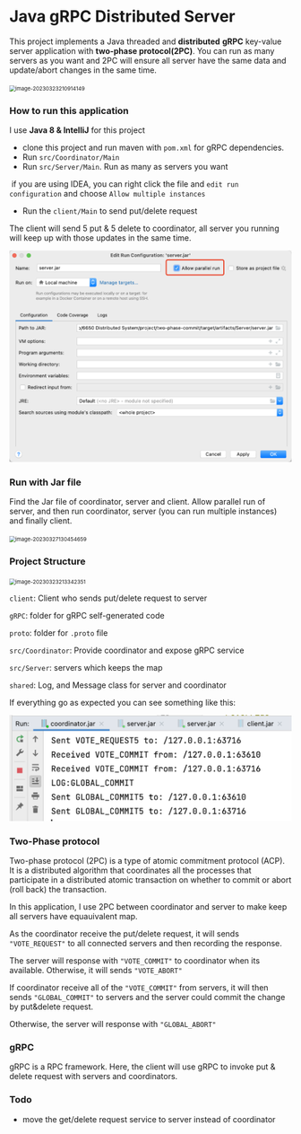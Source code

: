 # Java gRPC Distributed Server

This project implements a Java threaded and **distributed** **gRPC** key-value server application with **two-phase protocol(2PC)**. You can run as many servers as you want and 2PC will ensure all server have the same data and update/abort changes in the same time. 

<img src="/Users/huang/Library/Application Support/typora-user-images/image-20230323210914149.png" alt="image-20230323210914149" style="zoom:67%;" /> 

### How to run this application

I use **Java 8 & IntelliJ** for this project

- clone this project and run maven with `pom.xml` for gRPC dependencies.
- Run `src/Coordinator/Main`
- Run `src/Server/Main`. Run as many as servers you want

​	if you are using IDEA, you can right click the file and `edit run configuration` and choose `Allow multiple instances`

- Run the `client/Main` to send put/delete request  

The client will send 5 put & 5 delete to coordinator, all server you running will keep up with those updates in the same time.



![image-20230327125823078](/assets/image-20230327125823078.png)

### Run with Jar file

Find the Jar file of coordinator, server and client. Allow parallel run of server, and then run coordinator, server (you can run multiple instances) and finally client.

<img src="/Users/huang/Desktop/6650 Distributed System/project/two-phase-commit/assets/image-20230327130454659.png" alt="image-20230327130454659" style="zoom:67%;" />



### Project Structure

<img src="/Users/huang/Library/Application Support/typora-user-images/image-20230323213342351.png" alt="image-20230323213342351" style="zoom:67%;" />

`client`: Client who sends put/delete request to server

`gRPC`: folder for gRPC self-generated code

`proto`: folder for `.proto` file

`src/Coordinator`: Provide coordinator and expose gRPC service

`src/Server`: servers which keeps the map

`shared`: Log, and Message class for server and coordinator



If everything go as expected you can see something like this:



<img src="/assets/image-20230327130315962.png" alt="image-20230327130315962" style="zoom:67%;" />



### Two-Phase protocol

Two-phase protocol (2PC) is a type of atomic commitment protocol (ACP). It is a distributed algorithm that coordinates all the processes that participate in a distributed atomic transaction on whether to commit or abort (roll back) the transaction.

In this application, I use 2PC between coordinator and server to make keep all servers have equauivalent map.

As the coordinator receive the put/delete request, it will sends `"VOTE_REQUEST"` to all connected servers and then recording the response. 

The server will response with `"VOTE_COMMIT"` to coordinator when its available. Otherwise, it will sends `"VOTE_ABORT"`

If coordinator receive all of the   `"VOTE_COMMIT"` from servers, it will then sends `"GLOBAL_COMMIT"` to servers and the server could commit the change by put&delete request.

Otherwise, the server will response with `"GLOBAL_ABORT"`

### gRPC

gRPC is a RPC framework. Here, the client will use gRPC to invoke put & delete request with servers and coordinators.



### Todo

- move the get/delete request service to server instead of coordinator 
